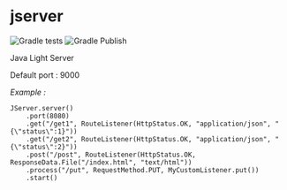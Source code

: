 # jserver
![Gradle tests](https://github.com/gr3gdev/jserver/workflows/Gradle%20tests/badge.svg) ![Gradle Publish](https://github.com/gr3gdev/jserver/workflows/Gradle%20Publish/badge.svg)

Java Light Server

Default port : 9000

*Example :*
```
JServer.server()
    .port(8080)
    .get("/get1", RouteListener(HttpStatus.OK, "application/json", "{\"status\":1}"))
    .get("/get2", RouteListener(HttpStatus.OK, "application/json", "{\"status\":2}"))
    .post("/post", RouteListener(HttpStatus.OK, ResponseData.File("/index.html", "text/html"))
    .process("/put", RequestMethod.PUT, MyCustomListener.put())
    .start()
```
